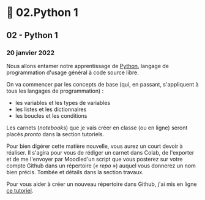 # 🐍 02.Python 1

## 02 - Python 1

### 20 janvier 2022

Nous allons entamer notre apprentissage de [Python](https://fr.wikipedia.org/wiki/Python\_\(langage\)), langage de programmation d'usage général à code source libre.

On va commencer par les concepts de base (qui, en passant, s'appliquent à tous les langages de programmation) :

* les variables et les types de variables
* les listes et les dictionnaires
* les boucles et les conditions

Les carnets (_notebooks_) que je vais créer en classe (ou en ligne) seront placés _pronto_ dans la section tutoriels.

Pour bien digérer cette matière nouvelle, vous aurez un court devoir à réaliser. Il s'agira pour vous de rédiger un carnet dans Colab, de l'exporter et de me l'envoyer par Moodled'un script que vous posterez sur votre compte Github dans un répertoire (_« repo »_) auquel vous donnerez un nom bien précis. Tombée et détails dans la section travaux.

Pour vous aider à créer un nouveau répertoire dans Github, j'ai mis en ligne [ce tutoriel](https://medium.com/@jeanhuguesroy/comment-partager-votre-script-sur-github-9f7116d86034#.2tmiks68i).
